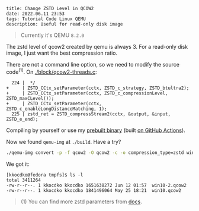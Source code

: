```
title: Change ZSTD Level in QCOW2
date: 2022.06.11 23:53
tags: Tutorial Code Linux QEMU
description: Useful for read-only disk image
```

> Currently it's QEMU `8.2.0`

The zstd level of qcow2 created by qemu is always 3. For a read-only disk image, I just want the best compression ratio.

There are not a command line option, so we need to modify the source code<sup>(1)</sup>. On [./block/qcow2-threads.c](https://github.com/qemu/qemu/blob/v8.2.0/block/qcow2-threads.c#L224-L226):

```
  224 |  */
+     | ZSTD_CCtx_setParameter(cctx, ZSTD_c_strategy, ZSTD_btultra2);
+     | ZSTD_CCtx_setParameter(cctx, ZSTD_c_compressionLevel, ZSTD_maxCLevel());
+     | ZSTD_CCtx_setParameter(cctx, ZSTD_c_enableLongDistanceMatching, 1);
  225 | zstd_ret = ZSTD_compressStream2(cctx, &output, &input, ZSTD_e_end);
```

Compiling by yourself or use my [prebuilt binary](https://github.com/kkocdko/kblog/releases/download/simple_storage/qemu-img-zstd-x.zip) (built [on GitHub Actions](https://github.com/kkocdko/utils4linux/blob/master/.github/workflows/qemu-img.yml)).

Now we found `qemu-img` at `./build`. Have a try?

```sh
./qemu-img convert -p -f qcow2 -O qcow2 -c -o compression_type=zstd win10.qcow2 win10-2.qcow2
```

We got it:

```
[kkocdko@fedora tmpfs]$ ls -l
total 3411264
-rw-r--r--. 1 kkocdko kkocdko 1651638272 Jun 12 01:57  win10-2.qcow2
-rw-r--r--. 1 kkocdko kkocdko 1841496064 May 25 18:21  win10.qcow2
```

> (1) You can find more zstd parameters from [docs](https://facebook.github.io/zstd/zstd_manual.html).
